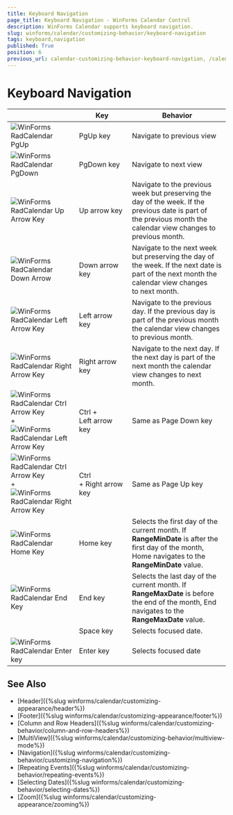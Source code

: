 ```yaml
---
title: Keyboard Navigation
page_title: Keyboard Navigation - WinForms Calendar Control
description: WinForms Calendar supports keyboard navigation.
slug: winforms/calendar/customizing-behavior/keyboard-navigation
tags: keyboard,navigation
published: True
position: 6
previous_url: calendar-customizing-behavior-keyboard-navigation, /calendar/customizing-behavior/keyboard-navigation
---
```


# Keyboard Navigation
 

|  |  __Key__  |  __Behavior__  |
| ------ | ------ | ------ |
|![WinForms RadCalendar PgUp](images/calendar-customizing-behavior-keyboard-navigation001.png)|PgUp key|Navigate to previous view|
|![WinForms RadCalendar PgDown](images/calendar-customizing-behavior-keyboard-navigation002.png)|PgDown key|Navigate to next view|
|![WinForms RadCalendar Up Arrow Key](images/calendar-customizing-behavior-keyboard-navigation003.png)|Up arrow key|Navigate to the previous week but preserving the day of the week. If the previous date is part of the previous month the calendar view changes to previous month.|
|![WinForms RadCalendar Down Arrow](images/calendar-customizing-behavior-keyboard-navigation004.png)|Down arrow key|Navigate to the next week but preserving the day of the week. If the next date is part of the next month the calendar view changes to next month.|
|![WinForms RadCalendar Left Arrow Key](images/calendar-customizing-behavior-keyboard-navigation005.png)|Left arrow key|Navigate to the previous day. If the previous day is part of the previous month the calendar view changes to previous month.|
|![WinForms RadCalendar Right Arrow Key](images/calendar-customizing-behavior-keyboard-navigation006.png)|Right arrow  key|Navigate to the next day. If the next day is part of the next month the calendar view changes to next month.|
|![WinForms RadCalendar Ctrl Arrow Key](images/calendar-customizing-behavior-keyboard-navigation007.png) + ![WinForms RadCalendar Left Arrow Key](images/calendar-customizing-behavior-keyboard-navigation005.png)|Ctrl + Left arrow key|Same as Page Down key|
|![WinForms RadCalendar Ctrl Arrow Key](images/calendar-customizing-behavior-keyboard-navigation007.png) + ![WinForms RadCalendar Right Arrow Key](images/calendar-customizing-behavior-keyboard-navigation006.png)|Ctrl + Right arrow key|Same as Page Up key|
|![WinForms RadCalendar Home Key](images/calendar-customizing-behavior-keyboard-navigation008.png)|Home key|Selects the first day of the current month. If __RangeMinDate__ is after the first day of the month, Home navigates to the __RangeMinDate__ value.|
|![WinForms RadCalendar End Key](images/calendar-customizing-behavior-keyboard-navigation009.png)|End key|Selects the last day of the current month. If __RangeMaxDate__ is before the end of the month, End navigates to the __RangeMaxDate__ value.|
||Space key|Selects focused date.|
|![WinForms RadCalendar Enter key](images/calendar-customizing-behavior-keyboard-navigation010.png)|Enter key|Selects focused date|

## See Also

* [Header]({%slug winforms/calendar/customizing-appearance/header%})
* [Footer]({%slug winforms/calendar/customizing-appearance/footer%})
* [Column and Row Headers]({%slug winforms/calendar/customizing-behavior/column-and-row-headers%})
* [MultiView]({%slug winforms/calendar/customizing-behavior/multiview-mode%})
* [Navigation]({%slug winforms/calendar/customizing-behavior/customizing-navigation%})
* [Repeating Events]({%slug winforms/calendar/customizing-behavior/repeating-events%})
* [Selecting Dates]({%slug winforms/calendar/customizing-behavior/selecting-dates%})
* [Zoom]({%slug winforms/calendar/customizing-appearance/zooming%})
